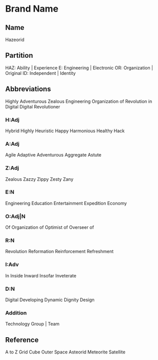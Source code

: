 Brand Name
==========

Name
----

Hazeorid

Partition
---------

HAZ: Ability | Experience
E: Engineering | Electronic
OR: Organization | Original
ID: Independent | Identity

Abbreviations
-------------

Highly Adventurous Zealous Engineering Organization of Revolution in Digital
Digital Revolutioner

### H:Adj

Hybrid
Highly
Heuristic
Happy
Harmonious
Healthy
Hack

### A:Adj

Agile
Adaptive
Adventurous
Aggregate
Astute

### Z:Adj

Zealous
Zazzy
Zippy
Zesty
Zany

### E:N

Engineering
Education
Entertainment
Expedition
Economy

### O:Adj|N

Of
Organization of
Optimist of
Overseer of

### R:N

Revolution
Reformation
Reinforcement
Refreshment

### I:Adv

In
Inside
Inward
Insofar
Inveterate

### D:N

Digital
Developing
Dynamic
Dignity
Design

### Addition

Technology
Group | Team

Reference
---------

A to Z
Grid
Cube
Outer Space
Asteorid
Meteorite
Satellite

